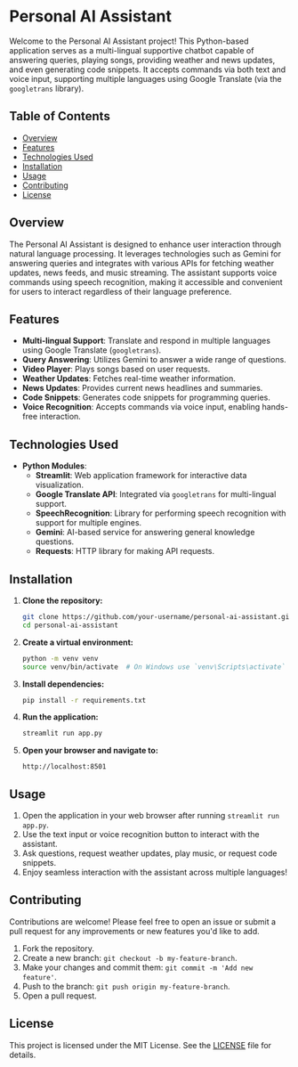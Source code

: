 # Personal AI Assistant

Welcome to the Personal AI Assistant project! This Python-based application serves as a multi-lingual supportive chatbot capable of answering queries, playing songs, providing weather and news updates, and even generating code snippets. It accepts commands via both text and voice input, supporting multiple languages using Google Translate (via the `googletrans` library).

## Table of Contents

- [Overview](#overview)
- [Features](#features)
- [Technologies Used](#technologies-used)
- [Installation](#installation)
- [Usage](#usage)
- [Contributing](#contributing)
- [License](#license)

## Overview

The Personal AI Assistant is designed to enhance user interaction through natural language processing. It leverages technologies such as Gemini for answering queries and integrates with various APIs for fetching weather updates, news feeds, and music streaming. The assistant supports voice commands using speech recognition, making it accessible and convenient for users to interact regardless of their language preference.

## Features

- **Multi-lingual Support**: Translate and respond in multiple languages using Google Translate (`googletrans`).
- **Query Answering**: Utilizes Gemini to answer a wide range of questions.
- **Video Player**: Plays songs based on user requests.
- **Weather Updates**: Fetches real-time weather information.
- **News Updates**: Provides current news headlines and summaries.
- **Code Snippets**: Generates code snippets for programming queries.
- **Voice Recognition**: Accepts commands via voice input, enabling hands-free interaction.

## Technologies Used

- **Python Modules**:
  - **Streamlit**: Web application framework for interactive data visualization.
  - **Google Translate API**: Integrated via `googletrans` for multi-lingual support.
  - **SpeechRecognition**: Library for performing speech recognition with support for multiple engines.
  - **Gemini**: AI-based service for answering general knowledge questions.
  - **Requests**: HTTP library for making API requests.
  
## Installation

1. **Clone the repository:**

   ```bash
   git clone https://github.com/your-username/personal-ai-assistant.git
   cd personal-ai-assistant
   ```

2. **Create a virtual environment:**

   ```bash
   python -m venv venv
   source venv/bin/activate  # On Windows use `venv\Scripts\activate`
   ```

3. **Install dependencies:**

   ```bash
   pip install -r requirements.txt
   ```

4. **Run the application:**

   ```bash
   streamlit run app.py
   ```

5. **Open your browser and navigate to:**

   ```plaintext
   http://localhost:8501
   ```

## Usage

1. Open the application in your web browser after running `streamlit run app.py`.
2. Use the text input or voice recognition button to interact with the assistant.
3. Ask questions, request weather updates, play music, or request code snippets.
4. Enjoy seamless interaction with the assistant across multiple languages!

## Contributing

Contributions are welcome! Please feel free to open an issue or submit a pull request for any improvements or new features you'd like to add.

1. Fork the repository.
2. Create a new branch: `git checkout -b my-feature-branch`.
3. Make your changes and commit them: `git commit -m 'Add new feature'`.
4. Push to the branch: `git push origin my-feature-branch`.
5. Open a pull request.

## License

This project is licensed under the MIT License. See the [LICENSE](LICENSE) file for details.
